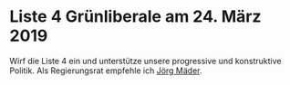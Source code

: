 # Liste 4 Grünliberale am 24. März 2019

Wirf die Liste 4 ein und unterstütze unsere progressive und konstruktive Politik. Als Regierungsrat empfehle
ich <a target="_blank" href="https://www.joergmaeder.ch/">Jörg Mäder</a>.
